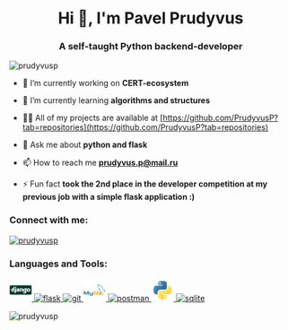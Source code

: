 <h1 align="center">Hi 👋, I'm Pavel Prudyvus</h1>
<h3 align="center">A self-taught Python backend-developer</h3>

<p align="left"> <img src="https://komarev.com/ghpvc/?username=prudyvusp&label=Profile%20views&color=0e75b6&style=flat" alt="prudyvusp" /> </p>

- 🔭 I’m currently working on **CERT-ecosystem**

- 🌱 I’m currently learning **algorithms and structures**

- 👨‍💻 All of my projects are available at [https://github.com/PrudyvusP?tab=repositories](https://github.com/PrudyvusP?tab=repositories)

- 💬 Ask me about **python and flask**

- 📫 How to reach me **prudyvus.p@mail.ru**

- ⚡ Fun fact **took the 2nd place in the developer competition at my previous job with a simple flask application :)**

<h3 align="left">Connect with me:</h3>
<p align="left">
<a href="https://www.leetcode.com/prudyvusp" target="blank"><img align="center" src="https://raw.githubusercontent.com/rahuldkjain/github-profile-readme-generator/master/src/images/icons/Social/leet-code.svg" alt="prudyvusp" height="30" width="40" /></a>
</p>

<h3 align="left">Languages and Tools:</h3>
<p align="left"> <a href="https://www.djangoproject.com/" target="_blank" rel="noreferrer"> <img src="https://raw.githubusercontent.com/devicons/devicon/master/icons/django/django-original.svg" alt="django" width="40" height="40"/> </a> <a href="https://flask.palletsprojects.com/" target="_blank" rel="noreferrer"> <img src="https://www.vectorlogo.zone/logos/pocoo_flask/pocoo_flask-icon.svg" alt="flask" width="40" height="40"/> </a> <a href="https://git-scm.com/" target="_blank" rel="noreferrer"> <img src="https://www.vectorlogo.zone/logos/git-scm/git-scm-icon.svg" alt="git" width="40" height="40"/> </a> <a href="https://www.mysql.com/" target="_blank" rel="noreferrer"> <img src="https://raw.githubusercontent.com/devicons/devicon/master/icons/mysql/mysql-original-wordmark.svg" alt="mysql" width="40" height="40"/> </a> <a href="https://postman.com" target="_blank" rel="noreferrer"> <img src="https://www.vectorlogo.zone/logos/getpostman/getpostman-icon.svg" alt="postman" width="40" height="40"/> </a> <a href="https://www.python.org" target="_blank" rel="noreferrer"> <img src="https://raw.githubusercontent.com/devicons/devicon/master/icons/python/python-original.svg" alt="python" width="40" height="40"/> </a> <a href="https://www.sqlite.org/" target="_blank" rel="noreferrer"> <img src="https://www.vectorlogo.zone/logos/sqlite/sqlite-icon.svg" alt="sqlite" width="40" height="40"/> </a> </p>

<p><img align="center" src="https://github-readme-stats.vercel.app/api/top-langs?username=prudyvusp&show_icons=true&locale=en&layout=compact" alt="prudyvusp" /></p>
